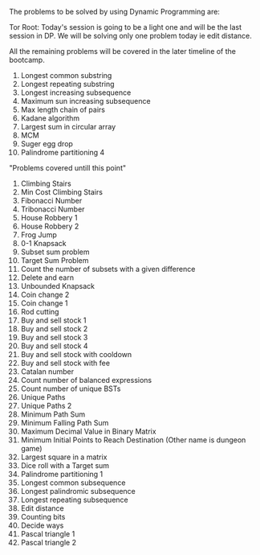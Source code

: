The problems to be solved by using Dynamic Programming are:

Tor Root:
Today's session is going to be a light one and will be the last session in DP. We will be solving only one problem today ie edit distance.

All the remaining problems will be covered in the later timeline of the bootcamp.

1) Longest common substring
2) Longest repeating substring
3) Longest increasing subsequence
4) Maximum sun increasing subsequence
5) Max length chain of pairs
6) Kadane algorithm
7) Largest sum in circular array
8) MCM
9) Suger egg drop
10) Palindrome partitioning 4

"Problems covered untill this point"
 1) Climbing Stairs 
2) Min Cost Climbing Stairs  
3) Fibonacci Number 
4) Tribonacci Number
5) House Robbery 1
6) House Robbery 2
7) Frog Jump 
7) 0-1 Knapsack 
8) Subset sum problem 
9) Target Sum Problem 
10) Count the number of subsets with a given difference
11) Delete and earn 
12) Unbounded Knapsack   
13) Coin change 2
14) Coin change 1
15) Rod cutting
16) Buy and sell stock 1
17) Buy and sell stock 2
18) Buy and sell stock 3
19) Buy and sell stock 4
20) Buy and sell stock with cooldown
21) Buy and sell stock with fee
22) Catalan number
23) Count number of balanced expressions
24) Count number of unique BSTs
25) Unique Paths 
26) Unique Paths 2
27) Minimum Path Sum
28) Minimum Falling Path Sum
29) Maximum Decimal Value in Binary Matrix
30) Minimum Initial Points to Reach Destination (Other name is dungeon game)
31) Largest square in a matrix
32) Dice roll with a Target sum
33) Palindrome partitioning 1
34) Longest common subsequence
35) Longest palindromic subsequence
36) Longest repeating subsequence
37) Edit distance
38) Counting bits 
39) Decide ways 
40) Pascal triangle 1 
41) Pascal triangle 2 
